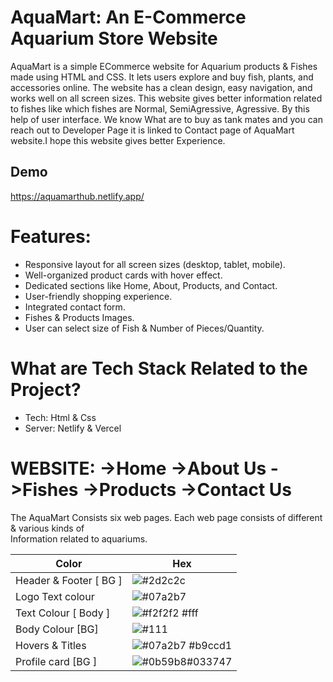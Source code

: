 # AquaMart: An E-Commerce Aquarium Store Website 
AquaMart is a simple ECommerce website for Aquarium products  & Fishes made using HTML and CSS. It lets users explore and buy fish, plants, and accessories online. The website has a clean design, easy navigation, and works well on all screen sizes. This website gives better information related to fishes like which fishes are Normal, SemiAgressive, Agressive. By this help of user interface. We know What are to buy as tank mates and you can reach out to Developer Page it is linked to Contact page of AquaMart website.I hope this website  gives better Experience. 

## Demo
https://aquamarthub.netlify.app/


# Features: 
- Responsive layout for all screen sizes (desktop, tablet, mobile). 
- Well-organized product cards with hover effect. 
- Dedicated sections like Home, About, Products, and Contact. 
- User-friendly shopping experience. 
- Integrated contact form. 
- Fishes & Products Images. 
- User can select size of Fish & Number of Pieces/Quantity.

# What are Tech Stack Related to the Project? 
- Tech:   Html & Css 
- Server: Netlify & Vercel

# WEBSITE: ->Home ->About Us ->Fishes ->Products ->Contact Us 
The AquaMart Consists six web pages. Each web page consists of different & various kinds of  
Information related to aquariums. 


| Color             | Hex                                                                |
| ----------------- | ------------------------------------------------------------------ |
| Header & Footer [ BG ] | ![#2d2c2c ](https://via.placeholder.com/10/0a192f?text=+) |
|Logo Text colour   | ![#07a2b7](https://via.placeholder.com/10/f8f8f8?text=+) |
|Text Colour [ Body ]  | ![#f2f2f2](https://via.placeholder.com/10/00b48a?text=+) #fff  |
| Body Colour [BG] | ![#111 ](https://via.placeholder.com/10/00b48a?text=+)  |
| Hovers & Titles | ![#07a2b7  ](https://via.placeholder.com/10/00b48a?text=+) #b9ccd1|
|Profile card [BG ] | ![ #0b59b8](https://via.placeholder.com/10/00b48a?text=+)#033747   |


